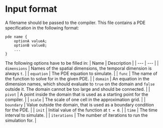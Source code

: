 
# Input format

A filename should be passed to the compiler. This file contains a PDE specification in the following format:
```
pde name {
    optionA valueA;
    optionB valueB;
    ...
}
```
The following options have to be filled in:
| Name | Description |
| --- | --- |
| `dimensions` | Names of the spatial dimensions, the temporal dimension is always `t`. |
| `equation` | The PDE equation to simulate. |
| `func` | The name of the function to solve for in the given PDE. |
| `domain` | An equation in the dimension names, which should evaluate to `true` on the domain and `false` outside it. The domain cannot be too large and should be connected. |
| `pivot` | A point inside the domain that is used as a starting point for the compiler. |
| `scale` | The scale of one cell in the approximation grid. |
| `boundary` | Value outside the domain, that is used as a boundary condition for the PDE. |
| `init` | Initial value of the function at `t = 0`. |
| `time` | The time interval to simulate. |
| `iterations` | The number of iterations to run the simulation for. |
